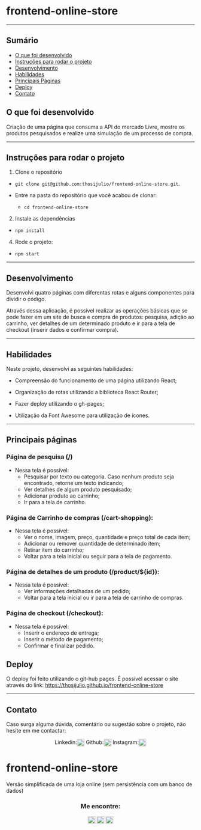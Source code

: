 # frontend-online-store

---

## Sumário

- [O que foi desenvolvido](#o-que-foi-desenvolvido)
- [Instruções para rodar o projeto](#instruções-para-rodar-o-projeto)
- [Desenvolvimento](#desenvolvimento)
- [Habilidades](#habilidades)
- [Principais Páginas](#principais-páginas)
- [Deploy](#deploy)
- [Contato](#contato)

## O que foi desenvolvido

Criação de uma página que consuma a API do mercado Livre, mostre os produtos pesquisados e realize uma simulação de um processo de compra.

---

## Instruções para rodar o projeto

1. Clone o repositório

- `git clone git@github.com:thosijulio/frontend-online-store.git`.

- Entre na pasta do repositório que você acabou de clonar:
  - `cd frontend-online-store`

2. Instale as dependências

- `npm install`

4. Rode o projeto:

- `npm start`

---

## Desenvolvimento

Desenvolvi quatro páginas com diferentas rotas e alguns componentes para dividir o código.

Através dessa aplicação, é possível realizar as operações básicas que se pode fazer em um site de busca e compra de produtos: pesquisa, adição ao carrinho, ver detalhes de um determinado produto e ir para a tela de checkout (inserir dados e confirmar compra).

---

## Habilidades

Neste projeto, desenvolvi as seguintes habilidades:

- Compreensão do funcionamento de uma página utilizando React;

- Organização de rotas utilizando a biblioteca React Router;

- Fazer deploy utilizando o gh-pages;

- Utilização da Font Awesome para utilização de ícones.

---

## Principais páginas

### Página de pesquisa (/)

- Nessa tela é possível:
  -  Pesquisar por texto ou categoria. Caso nenhum produto seja encontrado, retorne um texto indicando;
  -  Ver detalhes de algum produto pesquisado;
  -  Adicionar produto ao carrinho;
  -  Ir para a tela de carrinho.

### Página de Carrinho de compras (/cart-shopping):
- Nessa tela é possível:
  - Ver o nome, imagem, preço, quantidade e preço total de cada item;
  - Adicionar ou remover quantidade de determinado item;
  - Retirar item do carrinho;
  - Voltar para a tela inicial ou seguir para a tela de pagamento.

### Página de detalhes de um produto (/product/${id}):
- Nessa tela é possível:
  - Ver informações detalhadas de um pedido;
  - Voltar para a tela inicial ou ir para a tela de carrinho de compras.

### Página de checkout (/checkout):
- Nessa tela é possível:
  - Inserir o endereço de entrega;
  - Inserir o método de pagamento;
  - Confirmar e finalizar pedido.

## Deploy
  O deploy foi feito utilizando o git-hub pages. É possível acessar o site através do link: https://thosijulio.github.io/frontend-online-store

---

## Contato
Caso surga alguma dúvida, comentário ou sugestão sobre o projeto, não hesite em me contactar:
<p align=center>
Linkedin:<a href="https://www.linkedin.com/in/thosijulio/" target="blank"><img align="center" src="https://cdn.jsdelivr.net/npm/simple-icons@3.0.1/icons/linkedin.svg" alt="thosijulio" height="20" width="20" /></a>
Github:<a href="https://www.github.com/thosijulio/" target="blank"><img align="center" src="https://cdn.jsdelivr.net/npm/simple-icons@3.0.1/icons/github.svg" alt="thosijulio" height="20" width="20" /></a>
Instagram:<a href="https://www.instagram.com/thosijulio" target="blank"><img align="center" src="https://cdn.jsdelivr.net/npm/simple-icons@3.0.1/icons/instagram.svg" alt="thosijulio" height="20" width="20" /></a>
</p>

# frontend-online-store
Versão simplificada de uma loja online (sem persistência com um banco de dados)


<h3 align=center>Me encontre:</h3>
<p align=center>
<a href="https://www.linkedin.com/in/thosijulio/" target="blank"><img align="center" src="https://cdn.jsdelivr.net/npm/simple-icons@3.0.1/icons/linkedin.svg" alt="thosijulio" height="20" width="20" /></a>
<a href="https://www.github.com/thosijulio/" target="blank"><img align="center" src="https://cdn.jsdelivr.net/npm/simple-icons@3.0.1/icons/github.svg" alt="thosijulio" height="20" width="20" /></a>
<a href="https://www.instagram.com/thosijulio" target="blank"><img align="center" src="https://cdn.jsdelivr.net/npm/simple-icons@3.0.1/icons/instagram.svg" alt="thosijulio" height="20" width="20" /></a>
</p>
